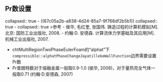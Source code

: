 ## Pr数设置
collapsed:: true
	- ((67c05a2b-a838-4d24-85a7-9f768df2b5b1))
	  collapsed:: true
		- collapsed:: true
		  >参考
			- 侯华, 毛红奎, 张国伟. 铸造过程的计算机模拟[M]. 北京: 国防工业出版社, 2008.
			- 约翰·D. 安德森. 计算流体力学基础及其应用[M]. 机械工业出版社, 2007.
- chtMultiRegionTwoPhaseEulerFoam的“alphat”下`compressible::alphatPhaseChangeJayatillekeWallFunction`边界需要设置Pr数
- Pr普朗特数对于熔融金属一般取0.9-1.0 (侯华, 2008)，对于量热完全气体一般取0.71 (约翰·D.安德森, 2007)